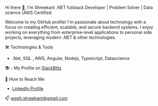 Hi there 👋, I'm Shreekant
.NET fullstack Developer | Problem Solver | Data science |AWS Certified

Welcome to my GitHub profile! I'm passionate about technology with a focus on creating efficient, scalable, and secure backend systems. 
I enjoy working on everything from enterprise-level applications to personal side projects, leveraging modern .NET & other technologies.

🛠️ Technologies & Tools
- .Net, SQL , AWS, Angular, Nodejs, Typescript, Datascience


📚 - My Profile on <a href="https://stackblitz.com/@shreekant89/repositories">StackBlitz <a>

🤝 How to Reach Me
- <a href="https://www.linkedin.com/in/shreekant-wagh-8942a226/">LinkedIn Profile <a>

📫 wagh.shreekant@gmail.com
